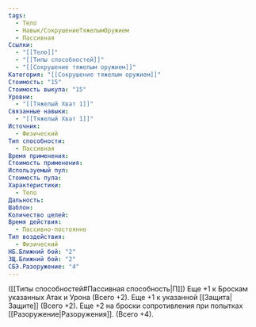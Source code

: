 ```yaml
---
tags:
  - Тело
  - Навык/СокрушениеТяжелымОружием
  - Пассивная
Ссылки:
  - "[[Тело]]"
  - "[[Типы способностей]]"
  - "[[Сокрушение тяжелым оружием]]"
Категория: "[[Сокрушение тяжелым оружием]]"
Стоимость: "15"
Стоимость выкупа: "15"
Уровни:
  - "[[Тяжелый Хват 1]]"
Связанные навыки:
  - "[[Тяжелый Хват 1]]"
Источник:
  - Физический
Тип способности:
  - Пассивная
Время применения: 
Стоимость применения: 
Используемый пул: 
Стоимость пула: 
Характеристики:
  - Тело
Дальность: 
Шаблон: 
Количество целей: 
Время действия:
  - Пассивно-постоянно
Тип воздействия:
  - Физический
НБ.Ближний бой: "2"
ЗЩ.Ближний бой: "2"
СБЭ.Разоружение: "4"
---
```

([[Типы способностей#Пассивная способность|П]]) Еще +1 к Броскам указанных Атак и Урона (Всего +2). 
Еще +1 к указанной [[Защита|Защите]] (Всего +2). 
Еще +2 на броски сопротивления при попытках [[Разоружение|Разоружения]]. (Всего +4).